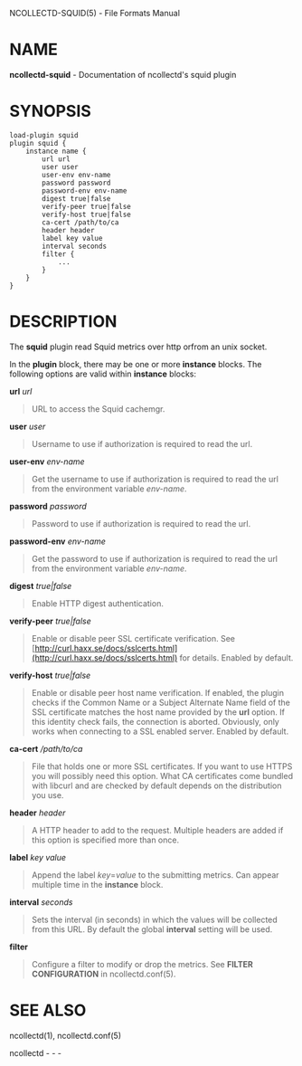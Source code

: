 NCOLLECTD-SQUID(5) - File Formats Manual

# NAME

**ncollectd-squid** - Documentation of ncollectd's squid plugin

# SYNOPSIS

	load-plugin squid
	plugin squid {
	    instance name {
	        url url
	        user user
	        user-env env-name
	        password password
	        password-env env-name
	        digest true|false
	        verify-peer true|false
	        verify-host true|false
	        ca-cert /path/to/ca
	        header header
	        label key value
	        interval seconds
	        filter {
	            ...
	        }
	    }
	}

# DESCRIPTION

The **squid** plugin read Squid metrics over http orfrom an unix socket.

In the **plugin** block, there may be one or more **instance** blocks.
The following options are valid within **instance** blocks:

**url** *url*

> URL to access the Squid cachemgr.

**user** *user*

> Username to use if authorization is required to read the url.

**user-env** *env-name*

> Get the username to use if authorization is required to read the url from the
> environment variable *env-name*.

**password** *password*

> Password to use if authorization is required to read the url.

**password-env** *env-name*

> Get the password to use if authorization is required to read the url from the
> environment variable *env-name*.

**digest** *true|false*

> Enable HTTP digest authentication.

**verify-peer** *true|false*

> Enable or disable peer SSL certificate verification.
> See
> [http://curl.haxx.se/docs/sslcerts.html](http://curl.haxx.se/docs/sslcerts.html)
> for details.
> Enabled by default.

**verify-host** *true|false*

> Enable or disable peer host name verification.
> If enabled, the plugin checks if the Common Name or a
> Subject Alternate Name field of the SSL certificate matches the
> host name provided by the **url** option.
> If this identity check fails, the connection is aborted.
> Obviously, only works when connecting to a SSL enabled server.
> Enabled by default.

**ca-cert** */path/to/ca*

> File that holds one or more SSL certificates.
> If you want to use HTTPS you will possibly need this option.
> What CA certificates come bundled with libcurl and are checked by default
> depends on the distribution you use.

**header** *header*

> A HTTP header to add to the request.
> Multiple headers are added if this option is specified more than once.

**label** *key* *value*

> Append the label *key*=*value* to the submitting metrics.
> Can appear multiple time in the **instance** block.

**interval** *seconds*

> Sets the interval (in seconds) in which the values will be collected from this
> URL.
> By default the global **interval** setting will be used.

**filter**

> Configure a filter to modify or drop the metrics.
> See **FILTER CONFIGURATION** in
> ncollectd.conf(5).

# SEE ALSO

ncollectd(1),
ncollectd.conf(5)

ncollectd - - -
